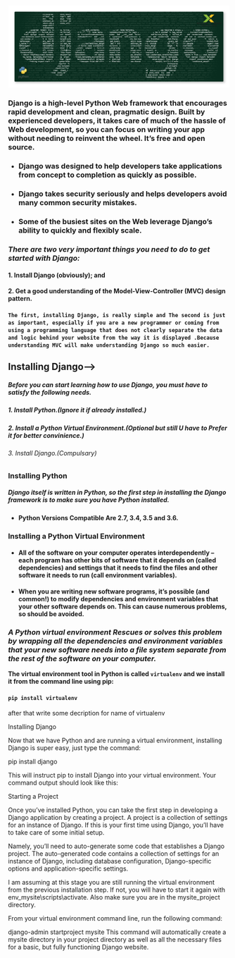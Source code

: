 ![Django Tutorial](django.jpg)
### **Django is a high-level Python Web framework that encourages rapid development and clean, pragmatic design. Built by experienced developers, it takes care of much of the hassle of Web development, so you can focus on writing your app without needing to reinvent the wheel. It’s free and open source.**

* ### Django was designed to help developers take applications from concept to completion as quickly as possible.
* ### Django takes security seriously and helps developers avoid many common security mistakes.
* ### Some of the busiest sites on the Web leverage Django’s ability to quickly and flexibly scale.

### *There are two very important things you need to do to get started with Django:*

#### 1. Install Django (obviously); and
#### 2. Get a good understanding of the Model-View-Controller (MVC) design pattern.

#### ``The first, installing Django, is really simple and The second is just as important, especially if you are a new programmer or coming from using a programming language that does not clearly separate the data and logic behind your website from the way it is displayed .Because understanding MVC will make understanding Django so much easier.``


## Installing Django-->

##### Before you can start learning how to use Django, you must have to satisfy the following needs.

##### 1. Install Python.(Ignore it if already installed.)
##### 2. Install a Python Virtual Environment.(Optional but still U have to Prefer it for better convinience.)
###### 3. Install Django.(Compulsary)

### Installing Python

##### Django itself is written in Python, so the first step in installing the Django framework is to make sure you have Python installed.

* #### Python Versions Compatible Are 2.7, 3.4, 3.5 and 3.6.

### Installing a Python Virtual Environment  
* #### **All of the software on your computer operates interdependently – each program has other bits of software that it depends on (called dependencies) and settings that it needs to find the files and other software it needs to run (call environment variables).**
* #### **When you are writing new software programs, it’s possible (and common!) to modify dependencies and environment variables that your other software depends on. This can cause numerous problems, so should be avoided.**

### *A Python virtual environment Rescues or solves this problem by wrapping all the dependencies and environment variables that your new software needs into a file system separate from the rest of the software on your computer.*

**The virtual environment tool in Python is called ``virtualenv`` and we install it from the command line using pip:**

#### `pip install virtualenv`

after that write some decription for name of virtualenv

Installing Django

Now that we have Python and are running a virtual environment, installing Django is super easy, just type the command:

pip install django

This will instruct pip to install Django into your virtual environment. Your command output should look like this:












Starting a Project

Once you’ve installed Python, you can take the first step in developing a Django application by creating a project. A project is a collection of settings for an instance of Django. If this is your first time using Django, you’ll have to take care of some initial setup.

Namely, you’ll need to auto-generate some code that establishes a Django project. The auto-generated code contains a collection of settings for an instance of Django, including database configuration, Django-specific options and application-specific settings.

I am assuming at this stage you are still running the virtual environment from the previous installation step. If not, you will have to start it again with env_mysite\scripts\activate\. Also make sure you are in the mysite_project directory.

From your virtual environment command line, run the following command:

django-admin startproject mysite
This command will automatically create a mysite directory in your project directory as well as all the necessary files for a basic, but fully functioning Django website.
